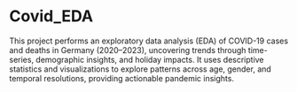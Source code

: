 # Covid_EDA
This project performs an exploratory data analysis (EDA) of COVID-19 cases and deaths in Germany (2020–2023), uncovering trends through time-series, demographic insights, and holiday impacts. It uses descriptive statistics and visualizations to explore patterns across age, gender, and temporal resolutions, providing actionable pandemic insights.
